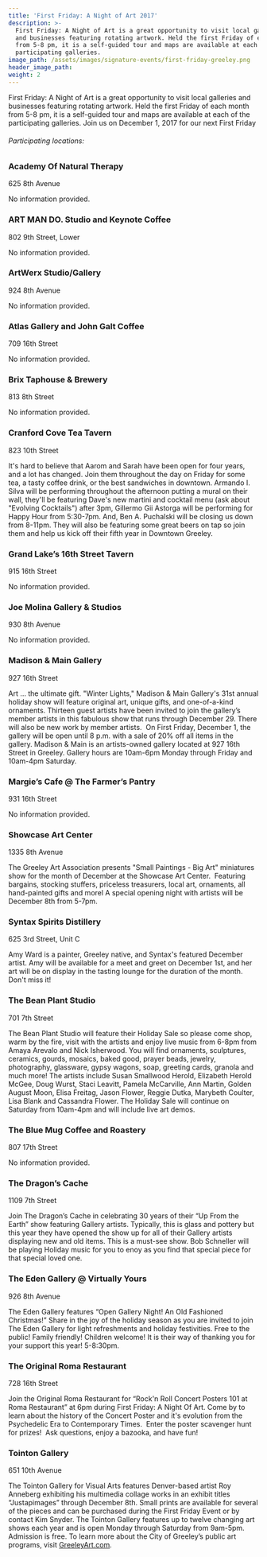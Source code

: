 ```yaml
---
title: 'First Friday: A Night of Art 2017'
description: >-
  First Friday: A Night of Art is a great opportunity to visit local galleries
  and businesses featuring rotating artwork. Held the first Friday of each month
  from 5-8 pm, it is a self-guided tour and maps are available at each of the
  participating galleries.
image_path: /assets/images/signature-events/first-friday-greeley.png
header_image_path:
weight: 2
---
```



First Friday: A Night of Art is a great opportunity to visit local galleries and businesses featuring rotating artwork. Held the first Friday of each month from 5-8 pm, it is a self-guided tour and maps are available at each of the participating galleries. Join us on December 1, 2017 for our next First Friday

###### *Participating locations:*

### Academy Of Natural Therapy

625 8th Avenue

No information provided.

### ART MAN DO. Studio and Keynote Coffee

802 9th Street, Lower

No information provided.

### ArtWerx Studio/Gallery

924 8th Avenue

No information provided.

### Atlas Gallery and John Galt Coffee

709 16th Street

No information provided.

### Brix Taphouse & Brewery

813 8th Street

No information provided.

### Cranford Cove Tea Tavern

823 10th Street

It's hard to believe that Aarom and Sarah have been open for four years, and a lot has changed. Join them throughout the day on Friday for some tea, a tasty coffee drink, or the best sandwiches in downtown. Armando I. Silva will be performing throughout the afternoon putting a mural on their wall, they'll be featuring Dave's new martini and cocktail menu (ask about "Evolving Cocktails") after 3pm, Gillermo Gii Astorga will be performing for Happy Hour from 5:30-7pm. And, Ben A. Puchalski will be closing us down from 8-11pm. They will also be featuring some great beers on tap so join them and help us kick off their fifth year in Downtown Greeley.

### Grand Lake’s 16th Street Tavern

915 16th Street

No information provided.

### Joe Molina Gallery & Studios

930 8th Avenue

No information provided.

### Madison & Main Gallery

927 16th Street

Art … the ultimate gift. "Winter Lights," Madison & Main Gallery's 31st annual holiday show will feature original art, unique gifts, and one-of-a-kind ornaments. Thirteen guest artists have been invited to join the gallery’s member artists in this fabulous show that runs through December 29. There will also be new work by member artists. &nbsp;On First Friday, December 1, the gallery will be open until 8 p.m. with a sale of 20% off all items in the gallery. Madison & Main is an artists-owned gallery located at 927 16th Street in Greeley. Gallery hours are 10am-6pm Monday through Friday and 10am-4pm Saturday.

### Margie’s Cafe @ The Farmer’s Pantry

931 16th Street

No information provided.

### Showcase Art Center

1335 8th Avenue

The Greeley Art Association presents "Small Paintings - Big Art" miniatures show for the month of December at the Showcase Art Center. &nbsp;Featuring bargains, stocking stuffers, priceless treasurers, local art, ornaments, all hand-painted gifts and morel A special opening night with artists will be December 8th from 5-7pm.

### Syntax Spirits Distillery

625 3rd Street, Unit C

Amy Ward is a painter, Greeley native, and Syntax's featured December artist. Amy will be available for a meet and greet on December 1st, and her art will be on display in the tasting lounge for the duration of the month. Don't miss it!

### The Bean Plant Studio

701 7th Street

The Bean Plant Studio will feature their Holiday Sale so please come shop, warm by the fire, visit with the artists and enjoy live music from 6-8pm from Amaya Arevalo and Nick Isherwood. You will find ornaments, sculptures, ceramics, gourds, mosaics, baked good, prayer beads, jewelry, photography, glassware, gypsy wagons, soap, greeting cards, granola and much more! The artists include Susan Smallwood Herold, Elizabeth Herold McGee, Doug Wurst, Staci Leavitt, Pamela McCarville, Ann Martin, Golden August Moon, Elisa Freitag, Jason Flower, Reggie Dutka, Marybeth Coulter, Lisa Blank and Cassandra Flower. The Holiday Sale will continue on Saturday from 10am-4pm and will include live art demos.

### The Blue Mug Coffee and Roastery

807 17th Street

No information provided.

### The Dragon’s Cache

1109 7th Street

Join The Dragon’s Cache in celebrating 30 years of their “Up From the Earth” show featuring Gallery artists. Typically, this is glass and pottery but this year they have opened the show up for all of their Gallery artists displaying new and old items. This is a must-see show. Bob Schneller will be playing Holiday music for you to enoy as you find that special piece for that special loved one.

### The Eden Gallery @ Virtually Yours

926 8th Avenue

The Eden Gallery features “Open Gallery Night! An Old Fashioned Christmas!” Share in the joy of the holiday season as you are invited to join The Eden Gallery for light refreshments and holiday festivities. Free to the public! Family friendly! Children welcome! It is their way of thanking you for your support this year! 5-8:30pm.

### The Original Roma Restaurant

728 16th Street

Join the Original Roma Restaurant for “Rock'n Roll Concert Posters 101 at Roma Restaurant” at 6pm during First Friday: A Night Of Art. Come by to learn about the history of the Concert Poster and it's evolution from the Psychedelic Era to Contemporary Times.&nbsp; Enter the poster scavenger hunt for prizes!&nbsp; Ask questions, enjoy a bazooka, and have fun!

### Tointon Gallery

651 10th Avenue

The Tointon Gallery for Visual Arts features Denver-based artist Roy Anneberg exhibiting his multimedia collage works in an exhibit titles “Justapimages” through December 8th. Small prints are available for several of the pieces and can be purchased during the First Friday Event or by contact Kim Snyder. The Tointon Gallery features up to twelve changing art shows each year and is open Monday through Saturday from 9am-5pm. Admission is free. To learn more about the City of Greeley’s public art programs, visit&nbsp;[GreeleyArt.com](http://greeleyart.com/).